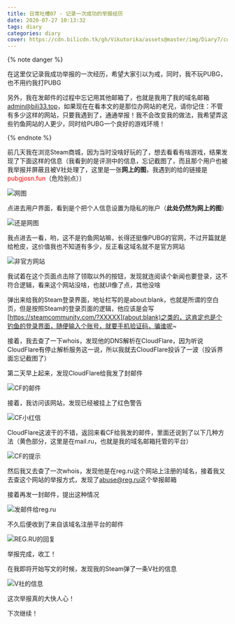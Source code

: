 ```yaml
---
title: 日常吐槽07 - 记录一次成功的举报经历
date: 2020-07-27 10:13:32
tags: diary
categories: diary
cover: https://cdn.bilicdn.tk/gh/Vikutorika/assets@master/img/Diary7/cover.png
---
```


{% note danger %}

在这里仅记录我成功举报的一次经历，希望大家引以为戒，同时，我不玩PUBG，也不用约我打PUBG

另外，我在发邮件的过程中忘记用其他邮箱了，也就是我用了我的域名邮箱[admin@bili33.top](mailto:admin@bili33.top)，如果现在在看本文的是那位办网站的老兄，请你记住：不管有多少这样的网站，只要我遇到了，通通举报！我不会改变我的做法，我希望弄这些钓鱼网站的人更少，同时给PUBG一个良好的游戏环境！

{% endnote %}

前几天我在浏览Steam商城，因为当时没啥好玩的了，想去看看有啥游戏，结果发现了下面这样的信息（我看到的是评测中的信息，忘记截图了，而且那个用户也被我举报并屏蔽且被V社处理了，这里是一张**网上的图**，我遇到的给的链接是<font color=#FF0000>pubgjosn.fun</font>（危险别点））

![网图](https://cdn.bilicdn.tk/gh/Vikutorika/assets@master/img/Diary7/Phishing-Message.png)

点进去用户界面，看到是个把个人信息设置为隐私的账户（**此处仍然为网上的图**）

![还是网图](https://cdn.bilicdn.tk/gh/Vikutorika/assets@master/img/Diary7/userinfo.png)

我点进去一看，哟，这不是钓鱼网站嘛，长得还挺像PUBG的官网，不过开篇就是给枪皮，这价值我也不知道有多少，反正看这域名就不是官方网站

![非官方网站](https://cdn.bilicdn.tk/gh/Vikutorika/assets@master/img/Diary7/Unofficial-website.png)

我试着在这个页面点击除了领取以外的按钮，发现就连阅读个新闻也要登录，这不符合逻辑，看来这个网站没啥，也就UI像了点，其他没啥

弹出来给我的Steam登录界面，地址栏写的是about:blank，也就是所谓的空白页，但是按照Steam的登录页面的逻辑，他应该是会写[https://steamcommunity.com/?XXXXX](about:blank)之类的，这肯定也是个钓鱼的登录界面，随便输入个账号，就要手机验证码，骗谁呢~

接着，我去查了一下whois，发现他的DNS解析在CloudFlare，因为听说CloudFlare有停止解析服务这一说，所以我就去CloudFlare投诉了一波（投诉界面忘记截图了）

第二天早上起来，发现CloudFlare给我发了封邮件

![CF的邮件](https://cdn.bilicdn.tk/gh/Vikutorika/assets@master/img/Diary7/Response-of-Cloudflare.png)

接着，我访问该网站，发现已经被挂上了红色警告

![CF小红信](https://cdn.bilicdn.tk/gh/Vikutorika/assets@master/img/Diary7/Unofficial-website-warning.png)

CloudFlare这波干的不错，返回来看CF给我发的邮件，里面还说到了以下几种方法（黄色部分，这里是在mail.ru，也就是我的域名邮箱托管的平台）

![CF的提示](https://cdn.bilicdn.tk/gh/Vikutorika/assets@master/img/Diary7/tips-of-Cloudflare.png)

然后我又去查了一次whois，发现他是在reg.ru这个网站上注册的域名，接着我又去查这个网站的举报方式，发现了[abuse@reg.ru](mailto:abuse@reg.ru)这个举报邮箱

接着再发一封邮件，提出这种情况

![发邮件给reg.ru](https://cdn.bilicdn.tk/gh/Vikutorika/assets@master/img/Diary7/mailto-reg-dot-ru.png)

不久后便收到了来自该域名注册平台的邮件

![REG.RU的回复](https://cdn.bilicdn.tk/gh/Vikutorika/assets@master/img/Diary7/replyfrom-reg-dot-ru.png)

举报完成，收工！

在我即将开始写文的时候，发现我的Steam弹了一条V社的信息

![V社的信息](https://cdn.bilicdn.tk/gh/Vikutorika/assets@master/img/Diary7/message-from-valve.png)

这次举报真的大快人心！

下次继续！